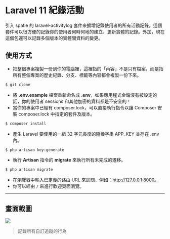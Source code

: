 # Laravel 11 紀錄活動

引入 spatie 的 laravel-activitylog 套件來擴增記錄使用者的所有活動記錄。這個套件可以很方便的記錄你的使用者何時何地的建立、更新實體的記錄。外加，現在這個包還可以記錄多個版本的實體間資料的變更。

## 使用方式
- 把整個專案複製一份到你的電腦裡，這裡指的「內容」不是只有檔案，而是指所有整個專案的歷史紀錄、分支、標籤等內容都會複製一份下來。
```sh
$ git clone
```
- 將 __.env.example__ 檔案重新命名成 __.env__，如果應用程式金鑰沒有被設定的話，你的使用者 sessions 和其他加密的資料都是不安全的！
- 當你的專案中已經有 composer.lock，可以直接執行指令以讓 Composer 安裝 composer.lock 中指定的套件及版本。
```sh
$ composer install
```
- 產⽣ Laravel 要使用的一組 32 字元長度的隨機字串 APP_KEY 並存在 .env 內。
```sh
$ php artisan key:generate
```
- 執行 __Artisan__ 指令的 __migrate__ 來執行所有未完成的遷移。
```sh
$ php artisan migrate
```
- 在瀏覽器中輸入已定義的路由 URL 來訪問，例如：http://127.0.0.1:8000。
- 你可以經由 `/` 來進行歡迎頁面瀏覽。

----

## 畫面截圖
![](https://imgur.com/TvARHki.png)
> 記錄所有自訂追蹤的行為
